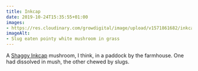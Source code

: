```yaml
---
title: Inkcap
date: 2019-10-24T15:35:55+01:00
images:
- https://res.cloudinary.com/growdigital/image/upload/v1571861682/inkcap-mushroom-C6C9400D.jpg
imageAlt:
- Slug eaten pointy white mushroom in grass
---
```


A [Shaggy Inkcap](https://en.wikipedia.org/wiki/Coprinus_comatus) mushroom, I think, in a paddock by the farmhouse. One had dissolved in mush, the other chewed by slugs.
